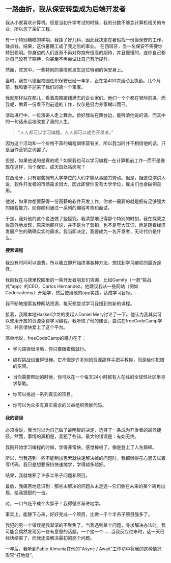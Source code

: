 ## 一路曲折，我从保安转型成为后端开发者 #

我从小就喜欢计算机。但是当初升学考试的时候，我的分数不够念计算机相关的专业，所以念了采矿工程。

有一个特别糟糕的学期，我挂了好几科，因此我决定在暑假找一份当保安的工作，赚点钱。结果，这份暑期工成了我之后的事业。
在西班牙，当一名保安不需要你特别聪明。你身边的人们逐渐不再对你抱有很高的期待，并且慢慢的，连你自己都对自己没有了期待，你甚至不再尝试让自己有所提升。

然而，冥冥中，一些特别的事情就发生这位特别的保安身上。

当时，我在马德里校园任职保安已经一年多，正在第400次活动上执勤。几个月前，我和妻子迎来了我们的第一个宝宝。

我就那样站在那儿，看着周围踌躇满志的企业家们。他们一个个都在冒险前进，而我呢，做着一份看不到前途的工作，仅仅是努力养家糊口而已。

活动进行中，一位演讲人走上舞台。恰好我站在舞台边，能听清他说的话，而其中的一句话永远地改变了我的人生。

> “人人都可以学习编程，人人都可以成为开发者。”

因为这个活动和一个价格不菲的编程训练营有关，所以我当时并不相信他的话，只是当作营销之词罢了。

但是，如果他说的是真的呢？如果我也可以学习编程--在计算机前工作--而不是像现在这样，当个保安，成天四处站岗呢？

在西班牙，只有那些拥有大学学位的人们才能从事脑力劳动。但是，据这位演讲人说，软件开发者的市场需求很大，因此即使你没有大学学位，雇主们也会破例录用。

他说，如果你想要获得一份高薪的软件开发工作，你唯一需要的就是拥有足够强大的编程能力，助你顺利通过一系列的编程考核和面试。

于是，我对他的这个说法做了些探究。我清楚地记得那个特别的时刻，我在探究之后意外地发现，原来他那样说，并不是为了营销，也不是夸大其词，而是随着经济发展产生的确确实实的需求。我当即决定，我要成为一名开发者，无论代价是什么。

#### 搜索课程 ####

我没有时间可以浪费，所以我立即开始拼凑各种方法，想找到学习编程的最近途径。

我向我在马德里校园里的一些开发者朋友们咨询，比如Gamify（一款“挑战式”app）的CEO，Carlos Hernández。他建议我从一些网站（例如Codecademy）开始学，然后使用他的app实践，达成学习目标。

我不断地搜索各种网站资源，每天都尝试学习我搜到的新的课程。

接着，我跟本地Haskell沙龙的发起人Daniel Mery讨论了一下。他认为我其实可以使用开放的资源免费学习编程。我听取了他的建议，尝试在freeCodeCamp学习，并且很快爱上了这个平台。

简单地说，freeCodeCamp的魔力在于：

- 学习路径很清晰，你只要跟着做就行。

- 编程挑战设置得很棒。它不像是许多别的资源那样手把手教你，而是给你犯错的空间。

- 当你需要帮助的时候，你可以在一个每天24小时都有人在线的全球性社区里寻求帮助。

- 你可以挑战一系列真实的项目。

- 你可以为众多有真实需求的公益组织贡献代码。

#### 我的错误 ####

必须得说，我当时以为自己做了最明智的决定，选择了一条成为开发者的最佳捷径。然而，事情的真相是，我犯了些错。最大的错误是：有始无终。

我刚开始学习编程的时候，学得非常快，感觉棒极了，像是登上了人生巅峰。

所以，当我遇到一些不能稍加思索就快速解决掉的问题时，我都懒得花心思去试着写代码。我只是想要保持快速地学，学得越多越好。

结果，我就堆积了许多半吊子问题和项目。

最后，我痛苦地意识到：那些未解决的问题从未走远--它们会在未来的某个转角出现，给我狠狠的一击。

对，一口气吃不成个大胖子！我得循序渐进地学。

事实上，能静下心来，好好完成一个项目，比做一千个半吊子项目强多了。

我犯的另一个错误是我渐渐的不聚焦了。当我遇到某个问题，寻求解决办法时，我可能会偶然发现另一些有意思的话题，一个接一个......当我反应过来时，这一天已经快结束了，而我还没解决最初的那个问题。

一年后，我听到Pablo Almunia在他的“Async / Await”工作坊中将我的这种情况形容“打地鼠”。


